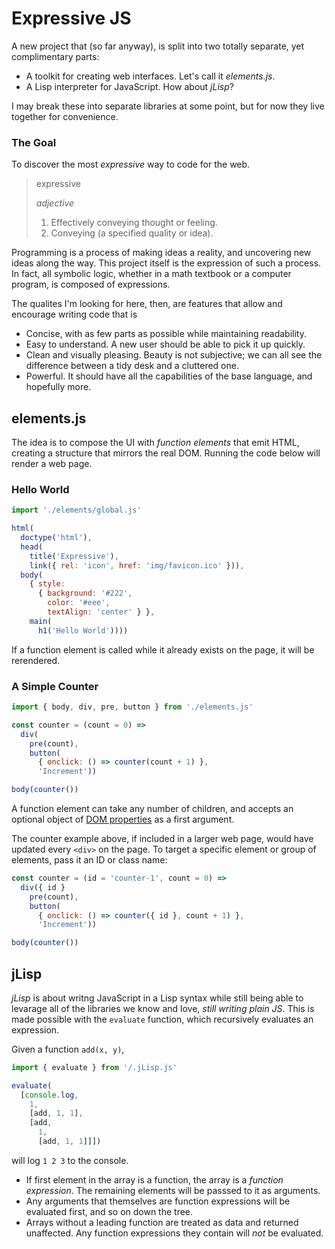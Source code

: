 # Expressive JS

A new project that (so far anyway), is split into two totally separate, yet
complimentary parts:

* A toolkit for creating web interfaces. Let's call it _elements.js_.
* A Lisp interpreter for JavaScript. How about _jLisp_?

I may break these into separate libraries at some point, but for now they live together for convenience.

### The Goal

To discover the most _expressive_ way to code for the web.

> expressive
>
>   _adjective_
>
>  1. Effectively conveying thought or feeling.
>  2. Conveying (a specified quality or idea).

Programming is a process of making ideas a reality, and uncovering new ideas along the way. This project itself is the expression of such a process. In fact, all symbolic logic, whether in a math textbook or a computer program, is composed of expressions.

The qualites I'm looking for here, then, are features that allow and encourage writing code that is

* Concise, with as few parts as possible while maintaining readability.
* Easy to understand. A new user should be able to pick it up quickly.
* Clean and visually pleasing. Beauty is not subjective; we can all see the difference between a tidy desk and a cluttered one.
* Powerful. It should have all the capabilities of the base language, and hopefully more.

## elements.js

The idea is to compose the UI with _function elements_ that emit HTML, creating a structure that mirrors the real DOM. Running the code below will render a web page.

### Hello World
```js
import './elements/global.js'

html(
  doctype('html'),
  head(
    title('Expressive'),
    link({ rel: 'icon', href: 'img/favicon.ico' })),
  body(
    { style:
      { background: '#222',
        color: '#eee',
        textAlign: 'center' } },
    main(
      h1('Hello World'))))
```

If a function element is called while it already exists on the page, it will be rerendered.

### A Simple Counter
```js
import { body, div, pre, button } from './elements.js'

const counter = (count = 0) =>
  div(
    pre(count),
    button(
      { onclick: () => counter(count + 1) },
      'Increment'))

body(counter())
```

A function element can take any number of children, and accepts an optional object of [DOM properties](https://developer.mozilla.org/en-US/docs/Web/API/HTMLElement#properties) as a first argument.

The counter example above, if included in a larger web page, would have updated every `<div>` on the page. To target a specific element or group of elements, pass it an ID or class name:

```js
const counter = (id = 'counter-1', count = 0) =>
  div({ id }
    pre(count),
    button(
      { onclick: () => counter({ id }, count + 1) },
      'Increment'))

body(counter())

```

## jLisp

_jLisp_ is about writng JavaScript in a Lisp syntax while still being able to levarage all of the libraries we know and love, _still writing plain JS_. This is made possible with the `evaluate` function, which recursively evaluates an expression.

Given a function `add(x, y)`,

```js
import { evaluate } from '/.jLisp.js'

evaluate(
  [console.log,
    1,
    [add, 1, 1],
    [add,
      1,
      [add, 1, 1]]])
```

will log `1 2 3` to the console.

* If first element in the array is a function, the array is a _function
expression_. The remaining elements will be passsed to it as arguments.
* Any arguments that themselves are function expressions will be evaluated
first, and so on down the tree.
* Arrays without a leading function are treated as data and returned
unaffected. Any function expressions they contain will _not_ be evaluated.

